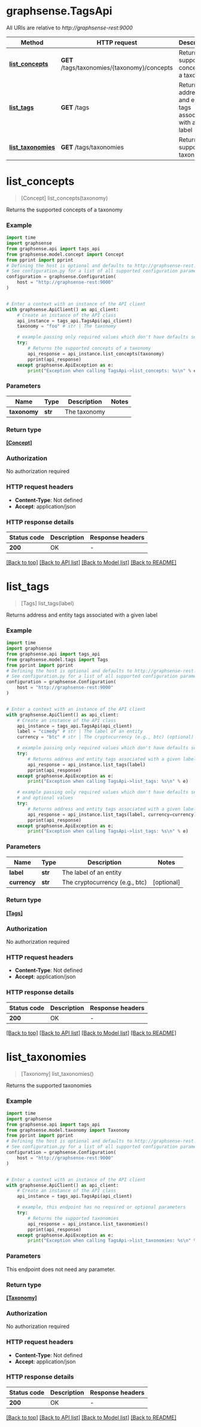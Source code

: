 # graphsense.TagsApi

All URIs are relative to *http://graphsense-rest:9000*

Method | HTTP request | Description
------------- | ------------- | -------------
[**list_concepts**](TagsApi.md#list_concepts) | **GET** /tags/taxonomies/{taxonomy}/concepts | Returns the supported concepts of a taxonomy
[**list_tags**](TagsApi.md#list_tags) | **GET** /tags | Returns address and entity tags associated with a given label
[**list_taxonomies**](TagsApi.md#list_taxonomies) | **GET** /tags/taxonomies | Returns the supported taxonomies


# **list_concepts**
> [Concept] list_concepts(taxonomy)

Returns the supported concepts of a taxonomy

### Example

```python
import time
import graphsense
from graphsense.api import tags_api
from graphsense.model.concept import Concept
from pprint import pprint
# Defining the host is optional and defaults to http://graphsense-rest:9000
# See configuration.py for a list of all supported configuration parameters.
configuration = graphsense.Configuration(
    host = "http://graphsense-rest:9000"
)


# Enter a context with an instance of the API client
with graphsense.ApiClient() as api_client:
    # Create an instance of the API class
    api_instance = tags_api.TagsApi(api_client)
    taxonomy = "foo" # str | The taxonomy

    # example passing only required values which don't have defaults set
    try:
        # Returns the supported concepts of a taxonomy
        api_response = api_instance.list_concepts(taxonomy)
        pprint(api_response)
    except graphsense.ApiException as e:
        print("Exception when calling TagsApi->list_concepts: %s\n" % e)
```


### Parameters

Name | Type | Description  | Notes
------------- | ------------- | ------------- | -------------
 **taxonomy** | **str**| The taxonomy |

### Return type

[**[Concept]**](Concept.md)

### Authorization

No authorization required

### HTTP request headers

 - **Content-Type**: Not defined
 - **Accept**: application/json


### HTTP response details
| Status code | Description | Response headers |
|-------------|-------------|------------------|
**200** | OK |  -  |

[[Back to top]](#) [[Back to API list]](../README.md#documentation-for-api-endpoints) [[Back to Model list]](../README.md#documentation-for-models) [[Back to README]](../README.md)

# **list_tags**
> [Tags] list_tags(label)

Returns address and entity tags associated with a given label

### Example

```python
import time
import graphsense
from graphsense.api import tags_api
from graphsense.model.tags import Tags
from pprint import pprint
# Defining the host is optional and defaults to http://graphsense-rest:9000
# See configuration.py for a list of all supported configuration parameters.
configuration = graphsense.Configuration(
    host = "http://graphsense-rest:9000"
)


# Enter a context with an instance of the API client
with graphsense.ApiClient() as api_client:
    # Create an instance of the API class
    api_instance = tags_api.TagsApi(api_client)
    label = "cimedy" # str | The label of an entity
    currency = "btc" # str | The cryptocurrency (e.g., btc) (optional)

    # example passing only required values which don't have defaults set
    try:
        # Returns address and entity tags associated with a given label
        api_response = api_instance.list_tags(label)
        pprint(api_response)
    except graphsense.ApiException as e:
        print("Exception when calling TagsApi->list_tags: %s\n" % e)

    # example passing only required values which don't have defaults set
    # and optional values
    try:
        # Returns address and entity tags associated with a given label
        api_response = api_instance.list_tags(label, currency=currency)
        pprint(api_response)
    except graphsense.ApiException as e:
        print("Exception when calling TagsApi->list_tags: %s\n" % e)
```


### Parameters

Name | Type | Description  | Notes
------------- | ------------- | ------------- | -------------
 **label** | **str**| The label of an entity |
 **currency** | **str**| The cryptocurrency (e.g., btc) | [optional]

### Return type

[**[Tags]**](Tags.md)

### Authorization

No authorization required

### HTTP request headers

 - **Content-Type**: Not defined
 - **Accept**: application/json


### HTTP response details
| Status code | Description | Response headers |
|-------------|-------------|------------------|
**200** | OK |  -  |

[[Back to top]](#) [[Back to API list]](../README.md#documentation-for-api-endpoints) [[Back to Model list]](../README.md#documentation-for-models) [[Back to README]](../README.md)

# **list_taxonomies**
> [Taxonomy] list_taxonomies()

Returns the supported taxonomies

### Example

```python
import time
import graphsense
from graphsense.api import tags_api
from graphsense.model.taxonomy import Taxonomy
from pprint import pprint
# Defining the host is optional and defaults to http://graphsense-rest:9000
# See configuration.py for a list of all supported configuration parameters.
configuration = graphsense.Configuration(
    host = "http://graphsense-rest:9000"
)


# Enter a context with an instance of the API client
with graphsense.ApiClient() as api_client:
    # Create an instance of the API class
    api_instance = tags_api.TagsApi(api_client)

    # example, this endpoint has no required or optional parameters
    try:
        # Returns the supported taxonomies
        api_response = api_instance.list_taxonomies()
        pprint(api_response)
    except graphsense.ApiException as e:
        print("Exception when calling TagsApi->list_taxonomies: %s\n" % e)
```


### Parameters
This endpoint does not need any parameter.

### Return type

[**[Taxonomy]**](Taxonomy.md)

### Authorization

No authorization required

### HTTP request headers

 - **Content-Type**: Not defined
 - **Accept**: application/json


### HTTP response details
| Status code | Description | Response headers |
|-------------|-------------|------------------|
**200** | OK |  -  |

[[Back to top]](#) [[Back to API list]](../README.md#documentation-for-api-endpoints) [[Back to Model list]](../README.md#documentation-for-models) [[Back to README]](../README.md)

